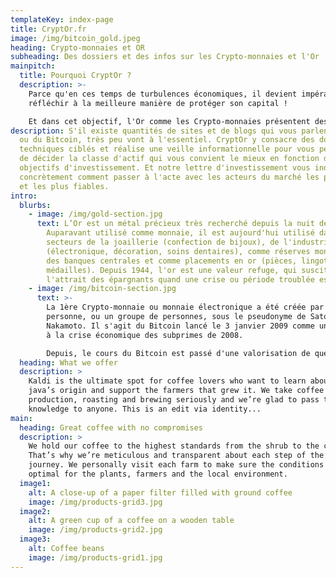 ```yaml
---
templateKey: index-page
title: CryptOr.fr
image: /img/bitcoin_gold.jpeg
heading: Crypto-monnaies et OR
subheading: Des dossiers et des infos sur les Crypto-monnaies et l'Or
mainpitch:
  title: Pourquoi CryptOr ?
  description: >-
    Parce qu'en ces temps de turbulences économiques, il devient impératif de
    réfléchir à la meilleure manière de protéger son capital !

    Et dans cet objectif, l'Or comme les Crypto-monnaies présentent des caractéristiques très intéressantes.
description: S'il existe quantités de sites et de blogs qui vous parlent de l'Or
  ou du Bitcoin, très peu vont à l'essentiel. CryptOr y consacre des dossiers
  techniques ciblés et réalise une veille informationnelle pour vous permettre
  de décider la classe d'actif qui vous convient le mieux en fonction de vos
  objectifs d'investissement. Et notre lettre d'investissement vous indique
  concrètement comment passer à l'acte avec les acteurs du marché les plus sûrs
  et les plus fiables.
intro:
  blurbs:
    - image: /img/gold-section.jpg
      text: L’Or est un métal précieux très recherché depuis la nuit des temps.
        Auparavant utilisé comme monnaie, il est aujourd'hui utilisé dans les
        secteurs de la joaillerie (confection de bijoux), de l'industrie
        (électronique, décoration, soins dentaires), comme réserves monétaires
        des banques centrales et comme placements en or (pièces, lingots,
        médailles). Depuis 1944, l'or est une valeur refuge, qui suscite
        l'attrait des épargnants quand une crise ou période troublée est en vue.
    - image: /img/bitcoin-section.jpg
      text: >-
        La 1ère Crypto-monnaie ou monnaie électronique a été créée par une
        personne, ou un groupe de personnes, sous le pseudonyme de Satoshi
        Nakamoto. Il s'agit du Bitcoin lancé le 3 janvier 2009 comme une réponse
        à la crise économique des subprimes de 2008.

        Depuis, le cours du Bitcoin est passé d'une valorisation de quelques centimes à plus de 30.000$ et des milliers de "Cryto-actifs" (dénomination officielle du G20 pour désigner des actifs numériques virtuels n'ayant pas cours légal) ont vu le jour.
  heading: What we offer
  description: >
    Kaldi is the ultimate spot for coffee lovers who want to learn about their
    java’s origin and support the farmers that grew it. We take coffee
    production, roasting and brewing seriously and we’re glad to pass that
    knowledge to anyone. This is an edit via identity...
main:
  heading: Great coffee with no compromises
  description: >
    We hold our coffee to the highest standards from the shrub to the cup.
    That’s why we’re meticulous and transparent about each step of the coffee’s
    journey. We personally visit each farm to make sure the conditions are
    optimal for the plants, farmers and the local environment.
  image1:
    alt: A close-up of a paper filter filled with ground coffee
    image: /img/products-grid3.jpg
  image2:
    alt: A green cup of a coffee on a wooden table
    image: /img/products-grid2.jpg
  image3:
    alt: Coffee beans
    image: /img/products-grid1.jpg
---
```


